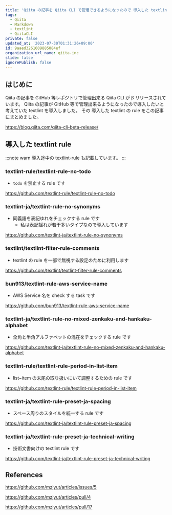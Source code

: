```yaml
---
title: 'Qiita の記事を Qiita CLI で管理できるようになったので 導入した textlint rule '
tags:
  - Qiita
  - Markdown
  - textlint
  - QiitaCLI
private: false
updated_at: '2023-07-30T01:31:26+09:00'
id: 9aaed3261609885084ef
organization_url_name: qiita-inc
slide: false
ignorePublish: false
---
```


## はじめに

Qiita の記事を GitHub 等レポジトリで管理出来る Qiita CLI が β リリースされています。
Qiita の記事が GitHub 等で管理出来るようになったので導入したいと考えていた textlint を導入しました。
その 導入した textlint の rule をこの記事にまとめました。

https://blog.qiita.com/qiita-cli-beta-release/

## 導入した textlint rule

:::note warn
導入途中の textlint-rule も記載しています。
:::

### textlint-rule/textlint-rule-no-todo

- `todo` を禁止する rule です

https://github.com/textlint-rule/textlint-rule-no-todo

### textlint-ja/textlint-rule-no-synonyms

- 同義語を表記ゆれをチェックする rule です
  - 私は表記揺れが若干多いタイプなので導入しています

https://github.com/textlint-ja/textlint-rule-no-synonyms

### textlint/textlint-filter-rule-comments

- textlint の rule を一部で無視する設定のために利用します

https://github.com/textlint/textlint-filter-rule-comments

### bun913/textlint-rule-aws-service-name

- AWS Service 名を check する task です

https://github.com/bun913/textlint-rule-aws-service-name

### textlint-ja/textlint-rule-no-mixed-zenkaku-and-hankaku-alphabet

- 全角と半角アルファベットの混在をチェックする rule です

https://github.com/textlint-ja/textlint-rule-no-mixed-zenkaku-and-hankaku-alphabet

### textlint-rule/textlint-rule-period-in-list-item

- list−item の末尾の取り扱いにいて調整するための rule です

https://github.com/textlint-rule/textlint-rule-period-in-list-item

### textlint-ja/textlint-rule-preset-ja-spacing

- スペース周りのスタイルを統一する rule です

https://github.com/textlint-ja/textlint-rule-preset-ja-spacing

### textlint-ja/textlint-rule-preset-ja-technical-writing

- 技術文書向けの textlint rule です

https://github.com/textlint-ja/textlint-rule-preset-ja-technical-writing

## References

https://github.com/mziyut/articles/issues/5

https://github.com/mziyut/articles/pull/4

https://github.com/mziyut/articles/pull/17
